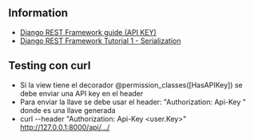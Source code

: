 ## Information
 * [Django REST Framework guide (API KEY)](https://florimondmanca.github.io/djangorestframework-api-key/guide/#authorization-header)
 * [Django REST Framework Tutorial 1 - Serialization](https://www.django-rest-framework.org/tutorial/1-serialization/)


## Testing con curl
* Si la view tiene el decorador @permission_classes([HasAPIKey]) se debe enviar una API key en el header
* Para enviar la llave se debe usar el header: "Authorization: Api-Key <API-KEY>" donde <API-KEY> es una llave generada
* curl --header "Authorization: Api-Key <user.Key>" http://127.0.0.1:8000/api/.../